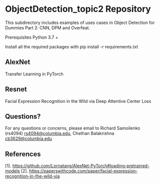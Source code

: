 # ObjectDetection_topic2 Repository
This subdirectory includes examples of uses cases in Object Detection for Dummies Part 2: CNN, DPM and Overfeat.

Prerequisites
Python 3.7 +

Install all the required packages with pip install -r requirements.txt

## AlexNet
Transfer Learning in PyTorch

## Resnet
Facial Expression Recognition in the Wild via Deep Attentive Center Loss

## Questions?
For any questions or concerns, please email to Richard Samoilenko (rs4094) rs4094@columbia.edu, Chethan Balakrishna cb3629@columbia.edu

## References
[1]. https://github.com/Lornatang/AlexNet-PyTorch#loading-pretrained-models
[2]. https://paperswithcode.com/paper/facial-expression-recognition-in-the-wild-via


